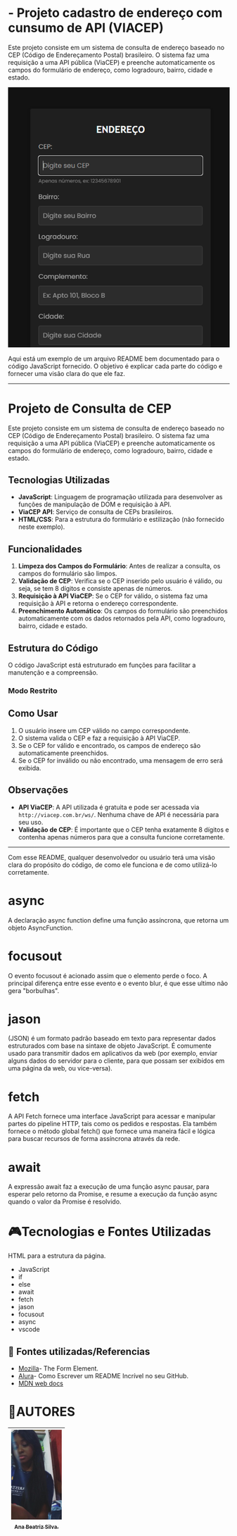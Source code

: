 #  - Projeto cadastro de endereço com cunsumo de API (VIACEP)
Este projeto consiste em um sistema de consulta de endereço baseado no CEP (Código de Endereçamento Postal) brasileiro. O sistema faz uma requisição a uma API pública (ViaCEP) e preenche automaticamente os campos do formulário de endereço, como logradouro, bairro, cidade e estado.


![foto4](foto4.png)
 

 Aqui está um exemplo de um arquivo README bem documentado para o código JavaScript fornecido. O objetivo é explicar cada parte do código e fornecer uma visão clara do que ele faz.

---

# Projeto de Consulta de CEP

Este projeto consiste em um sistema de consulta de endereço baseado no CEP (Código de Endereçamento Postal) brasileiro. O sistema faz uma requisição a uma API pública (ViaCEP) e preenche automaticamente os campos do formulário de endereço, como logradouro, bairro, cidade e estado.

## Tecnologias Utilizadas

- **JavaScript**: Linguagem de programação utilizada para desenvolver as funções de manipulação de DOM e requisição à API.
- **ViaCEP API**: Serviço de consulta de CEPs brasileiros.
- **HTML/CSS**: Para a estrutura do formulário e estilização (não fornecido neste exemplo).

## Funcionalidades

1. **Limpeza dos Campos do Formulário**: Antes de realizar a consulta, os campos do formulário são limpos.
2. **Validação de CEP**: Verifica se o CEP inserido pelo usuário é válido, ou seja, se tem 8 dígitos e consiste apenas de números.
3. **Requisição à API ViaCEP**: Se o CEP for válido, o sistema faz uma requisição à API e retorna o endereço correspondente.
4. **Preenchimento Automático**: Os campos do formulário são preenchidos automaticamente com os dados retornados pela API, como logradouro, bairro, cidade e estado.

## Estrutura do Código

O código JavaScript está estruturado em funções para facilitar a manutenção e a compreensão.

### Modo Restrito


## Como Usar

1. O usuário insere um CEP válido no campo correspondente.
2. O sistema valida o CEP e faz a requisição à API ViaCEP.
3. Se o CEP for válido e encontrado, os campos de endereço são automaticamente preenchidos.
4. Se o CEP for inválido ou não encontrado, uma mensagem de erro será exibida.

## Observações

- **API ViaCEP**: A API utilizada é gratuita e pode ser acessada via `http://viacep.com.br/ws/`. Nenhuma chave de API é necessária para seu uso.
- **Validação de CEP**: É importante que o CEP tenha exatamente 8 dígitos e contenha apenas números para que a consulta funcione corretamente.

---

Com esse README, qualquer desenvolvedor ou usuário terá uma visão clara do propósito do código, de como ele funciona e de como utilizá-lo corretamente.


 # async
A declaração async function define uma função assíncrona, que retorna um objeto AsyncFunction.

 # focusout
O evento focusout é acionado assim que o elemento perde o foco. A principal diferença entre esse evento e o evento blur, é que esse ultimo não gera "borbulhas".

# jason
(JSON) é um formato padrão baseado em texto para representar dados estruturados com base na sintaxe de objeto JavaScript. É comumente usado para transmitir dados em aplicativos da web (por exemplo, enviar alguns dados do servidor para o cliente, para que possam ser exibidos em uma página da web, ou vice-versa). 


# fetch
A API Fetch fornece uma interface JavaScript para acessar e manipular partes do pipeline HTTP, tais como os pedidos e respostas. Ela também fornece o método global fetch() que fornece uma maneira fácil e lógica para buscar recursos de forma assíncrona através da rede.

 # await 
 A expressão await faz a execução de uma função async pausar, para esperar pelo retorno da Promise, e resume a execução da função async quando o valor da Promise é resolvido.





# 🎮Tecnologias e Fontes Utilizadas
 
HTML para a estrutura da página.
- JavaScript
 - if
  - else
  - await
  - fetch
  - jason
  - focusout
  - async
- vscode  
 





## 🚧 Fontes utilizadas/Referencias 

* [Mozilla](https://developer.mozilla.org/en-US/docs/Web/HTML/Element/form)- The Form Element.
* [Alura](https://www.alura.com.br/artigos/escrever-bom-readme)- Como Escrever um README Incrível no seu GitHub.
*  [MDN web docs](https://developer.mozilla.org/pt-BR/)


 
 # 💋AUTORES
 [<img loading="bia2.jpeg" src="bia2.jpeg" width=115><br><sub>Ana Beatriz Silva.</sub>](https://github.com/biasantorii) |
| :---: